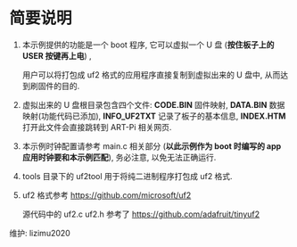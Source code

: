 # 简要说明

1. 本示例提供的功能是一个 boot 程序, 它可以虚拟一个 U 盘 (**按住板子上的 USER 按键再上电**) ,

   用户可以将打包成 uf2 格式的应用程序直接复制到虚拟出来的 U 盘中, 从而达到刷固件的目的.

2. 虚拟出来的 U 盘根目录包含四个文件: **CODE.BIN** 固件映射, **DATA.BIN** 数据映射(功能代码已添加), **INFO_UF2TXT** 记录了板子的基本信息, **INDEX.HTM** 打开此文件会直接跳转到 ART-Pi 相关网页.

3. 本示例时钟配置请参考 main.c 相关部分 (**以此示例作为 boot 时编写的 app 应用时钟要和本示例匹配**), 务必注意, 以免无法正确运行.

4. tools 目录下的 uf2tool 用于将纯二进制程序打包成 uf2 格式.

5. uf2 格式参考 https://github.com/microsoft/uf2

   源代码中的 uf2.c uf2.h 参考了 https://github.com/adafruit/tinyuf2



维护: lizimu2020